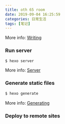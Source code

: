 ```yaml
---
title: oth 65 room
date: 2019-09-04 16:25:59
categories: 日常生活
tags: [笔记]
---
```

More info: [Writing](https://hexo.io/docs/writing.html)

<!-- more -->

### Run server

``` bash
$ hexo server
```

More info: [Server](https://hexo.io/docs/server.html)

### Generate static files

``` bash
$ hexo generate
```

More info: [Generating](https://hexo.io/docs/generating.html)

### Deploy to remote sites